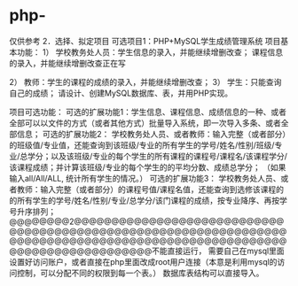 # php-
仅供参考
2．选择、拟定项目
可选项目1：PHP+MySQL学生成绩管理系统
项目基本功能：
1）	学校教务处人员：学生信息的录入，并能继续增删改查；
             课程信息的录入，并能继续增删改查正在写


2）	教师：学生的课程的成绩的录入，并能继续增删改查；
3）	学生：只能查询自己的成绩；
请设计、创建MySQL数据库、表，并用PHP实现。
 

项目可选功能：
可选的扩展功能1：学生信息、课程信息、成绩信息的一种、或者全部可以以文件的方式（或者其他方式）批量导入系统，即一次导入多条、或者全部信息；
可选的扩展功能2：
学校教务处人员、或者教师：输入完整（或者部分）的班级值/专业值，还能查询到该班级/专业的所有学生的学号/姓名/性别/班级/专业/总学分；以及该班级/专业的每个学生的所有课程的课程号/课程名/该课程学分/该课程成绩；并计算该班级/专业的每个学生的的平均分数、成绩总学分；
（如果输入all/All/ALL, 统计所有学生的情况。）
可选的扩展功能3：
学校教务处人员、或者教师：输入完整（或者部分）的课程号值/课程名值，还能查询到选修该课程的的所有学生的学号/姓名/性别/专业/总学分/该门课程的成绩，按专业降序、再按学号升序排列；
@@@@@@@@2@@@@@@@@@@@@@@@@@@@@@@@@@@@@@@@@@@@@@@@@@@@@@@@@@@@@@@@@@@@@@@@@@@@@@@@@@@@@@@@@@@@@@@@@@@@@@@@@@@@@@@@@@@@@@@@@@@@@@@@@@不能直接运行，
需要自己在mysql里面设置好访问账户，或者直接在php里面改成root用户连接（本意是利用mysql的访问控制，可以分配不同的权限到每一个表。）
数据库表结构可以直接导入。
